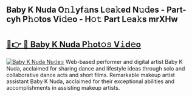 ## Baby K Nuda O𝚗𝚕yf𝚊ns L𝚎a𝚔ed N𝚞𝚍es - Part-cyh P𝚑𝚘tos Vi𝚍𝚎o - H𝚘𝚝 Part L𝚎a𝚔s mrXHw

# <h2><a href="http://kfa998.oniu.top/?m=Baby+K+Nuda">🔗👉 🔴 Baby K Nuda P𝚑ot𝚘𝚜 V𝚒d𝚎o</a></h2>

[![Baby K Nuda Nu𝚍e𝚜](https://i.imgur.com/0qMVB7G.gif)](http://kfa998.oniu.top/?m=Baby+K+Nuda)
Web-based performer and digital artist Baby K Nuda, acclaimed for sharing dance and lifestyle ideas through solo and collaborative dance acts and short films. Remarkable makeup artist assistant Baby K Nuda, acclaimed for their exceptional abilities and accomplishments in assisting makeup artists.  
